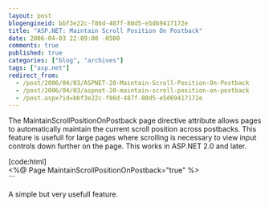 ```yaml
---
layout: post
blogengineid: bbf3e22c-f86d-487f-80d5-e5d69417172e
title: "ASP.NET: Maintain Scroll Position On Postback"
date: 2006-04-03 22:09:00 -0500
comments: true
published: true
categories: ["blog", "archives"]
tags: ["asp.net"]
redirect_from: 
  - /post/2006/04/03/ASPNET-20-Maintain-Scroll-Position-On-Postback
  - /post/2006/04/03/aspnet-20-maintain-scroll-position-on-postback
  - /post.aspx?id=bbf3e22c-f86d-487f-80d5-e5d69417172e
---
```

<!-- more -->

The MaintainScrollPositionOnPostback page directive attribute allows pages to automatically maintain the current scroll position across postbacks. This feature is usefull for large pages where scrolling is necessary to view input controls down further on the page. This works in ASP.NET 2.0 and later.

[code:html]<br /> <%@ Page MaintainScrollPositionOnPostback="true" %><br /> ```

A simple but very usefull feature.
